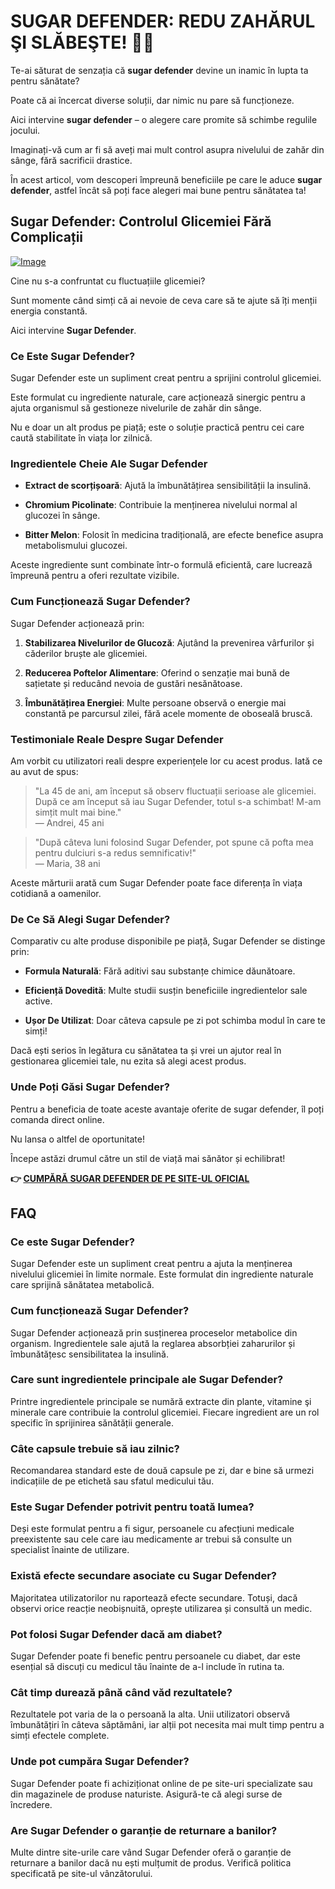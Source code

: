 # SUGAR DEFENDER: REDU ZAHĂRUL ŞI SLĂBEŞTE! 🍬✨

Te-ai săturat de senzația că **sugar defender** devine un inamic în lupta ta pentru sănătate? 

Poate că ai încercat diverse soluții, dar nimic nu pare să funcționeze. 

Aici intervine **sugar defender** – o alegere care promite să schimbe regulile jocului. 

Imaginați-vă cum ar fi să aveți mai mult control asupra nivelului de zahăr din sânge, fără sacrificii drastice. 

În acest articol, vom descoperi împreună beneficiile pe care le aduce **sugar defender**, astfel încât să poți face alegeri mai bune pentru sănătatea ta!

## Sugar Defender: Controlul Glicemiei Fără Complicații

[![Image](https://sugardefender24.com/assets/img/SUGARDEFENDERx6-500px.webp)](https://gchaffi.com/HUkpzNnI)

Cine nu s-a confruntat cu fluctuațiile glicemiei? 

Sunt momente când simți că ai nevoie de ceva care să te ajute să îți menții energia constantă. 

Aici intervine **Sugar Defender**.

### Ce Este Sugar Defender?

Sugar Defender este un supliment creat pentru a sprijini controlul glicemiei. 

Este formulat cu ingrediente naturale, care acționează sinergic pentru a ajuta organismul să gestioneze nivelurile de zahăr din sânge. 

Nu e doar un alt produs pe piață; este o soluție practică pentru cei care caută stabilitate în viața lor zilnică.

### Ingredientele Cheie Ale Sugar Defender

- **Extract de scorțișoară**: Ajută la îmbunătățirea sensibilității la insulină.
  
- **Chromium Picolinate**: Contribuie la menținerea nivelului normal al glucozei în sânge.
  
- **Bitter Melon**: Folosit în medicina tradițională, are efecte benefice asupra metabolismului glucozei.

Aceste ingrediente sunt combinate într-o formulă eficientă, care lucrează împreună pentru a oferi rezultate vizibile.

### Cum Funcționează Sugar Defender?

Sugar Defender acționează prin:

1. **Stabilizarea Nivelurilor de Glucoză**: Ajutând la prevenirea vârfurilor și căderilor bruște ale glicemiei.
   
2. **Reducerea Poftelor Alimentare**: Oferind o senzație mai bună de sațietate și reducând nevoia de gustări nesănătoase.

3. **Îmbunătățirea Energiei**: Multe persoane observă o energie mai constantă pe parcursul zilei, fără acele momente de oboseală bruscă.

### Testimoniale Reale Despre Sugar Defender

Am vorbit cu utilizatori reali despre experiențele lor cu acest produs. Iată ce au avut de spus:

> "La 45 de ani, am început să observ fluctuații serioase ale glicemiei. După ce am început să iau Sugar Defender, totul s-a schimbat! M-am simțit mult mai bine."  
> — Andrei, 45 ani

> "După câteva luni folosind Sugar Defender, pot spune că pofta mea pentru dulciuri s-a redus semnificativ!"  
> — Maria, 38 ani

Aceste mărturii arată cum Sugar Defender poate face diferența în viața cotidiană a oamenilor.

### De Ce Să Alegi Sugar Defender?

Comparativ cu alte produse disponibile pe piață, Sugar Defender se distinge prin:

- **Formula Naturală**: Fără aditivi sau substanțe chimice dăunătoare.
  
- **Eficiență Dovedită**: Multe studii susțin beneficiile ingredientelor sale active.
  
- **Ușor De Utilizat**: Doar câteva capsule pe zi pot schimba modul în care te simți!

Dacă ești serios în legătura cu sănătatea ta și vrei un ajutor real în gestionarea glicemiei tale, nu ezita să alegi acest produs.

### Unde Poți Găsi Sugar Defender?

Pentru a beneficia de toate aceste avantaje oferite de sugar defender, îl poți comanda direct online. 

Nu lansa o altfel de oportunitate!

Începe astăzi drumul către un stil de viață mai sănător și echilibrat!



**👉 [CUMPĂRĂ SUGAR DEFENDER DE PE SITE-UL OFICIAL](https://gchaffi.com/HUkpzNnI)**

## FAQ

### Ce este Sugar Defender?
Sugar Defender este un supliment creat pentru a ajuta la menținerea nivelului glicemiei în limite normale. Este formulat din ingrediente naturale care sprijină sănătatea metabolică.

### Cum funcționează Sugar Defender?
Sugar Defender acționează prin susținerea proceselor metabolice din organism. Ingredientele sale ajută la reglarea absorbției zaharurilor și îmbunătățesc sensibilitatea la insulină.

### Care sunt ingredientele principale ale Sugar Defender?
Printre ingredientele principale se numără extracte din plante, vitamine şi minerale care contribuie la controlul glicemiei. Fiecare ingredient are un rol specific în sprijinirea sănătății generale.

### Câte capsule trebuie să iau zilnic?
Recomandarea standard este de două capsule pe zi, dar e bine să urmezi indicațiile de pe etichetă sau sfatul medicului tău.

### Este Sugar Defender potrivit pentru toată lumea?
Deși este formulat pentru a fi sigur, persoanele cu afecțiuni medicale preexistente sau cele care iau medicamente ar trebui să consulte un specialist înainte de utilizare.

### Există efecte secundare asociate cu Sugar Defender?
Majoritatea utilizatorilor nu raportează efecte secundare. Totuși, dacă observi orice reacție neobișnuită, oprește utilizarea și consultă un medic.

### Pot folosi Sugar Defender dacă am diabet?
Sugar Defender poate fi benefic pentru persoanele cu diabet, dar este esențial să discuți cu medicul tău înainte de a-l include în rutina ta.

### Cât timp durează până când văd rezultatele?
Rezultatele pot varia de la o persoană la alta. Unii utilizatori observă îmbunătățiri în câteva săptămâni, iar alții pot necesita mai mult timp pentru a simți efectele complete.

### Unde pot cumpăra Sugar Defender?
Sugar Defender poate fi achiziționat online de pe site-uri specializate sau din magazinele de produse naturiste. Asigură-te că alegi surse de încredere.

### Are Sugar Defender o garanție de returnare a banilor?
Multe dintre site-urile care vând Sugar Defender oferă o garanție de returnare a banilor dacă nu ești mulțumit de produs. Verifică politica specificată pe site-ul vânzătorului.